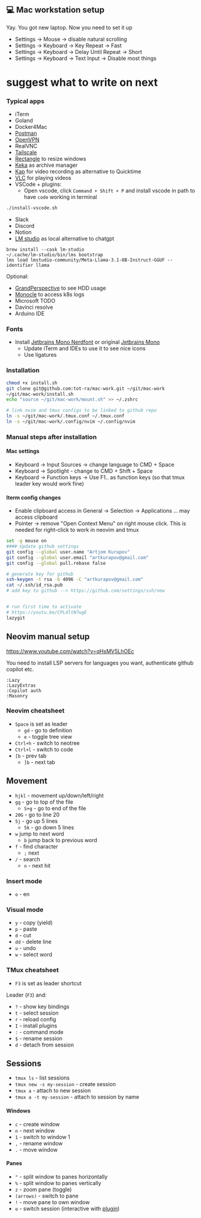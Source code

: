## 💻 Mac workstation setup

Yay. You got new laptop. Now you need to set it up

- Settings -> Mouse -> disable natural scrolling
- Settings -> Keyboard -> Key Repeat -> Fast
- Settings -> Keyboard -> Delay Until Repeat -> Short
- Settings -> Keyboard -> Text Input -> Disable most things

# suggest what to write on next

### Typical apps

- iTerm
- Goland
- Docker4Mac
- [Postman](https://www.postman.com/downloads/)
- [OpenVPN](https://openvpn.net/downloads/openvpn-connect-latest.dmg)
- RealVNC
- [Tailscale](https://tailscale.com/)
- [Rectangle](https://rectangleapp.com/) to resize windows
- [Keka](https://www.keka.io/en/) as archive manager
- [Kap](https://getkap.co/) for video recording as alternative to Quicktime
- [VLC](https://get.videolan.org/vlc/3.0.21/macosx/vlc-3.0.21-arm64.dmg) for playing videos
- VSCode + plugins:
  - Open vscode, click `Command + Shift + P` and install vscode in path to have `code` working in terminal

```bash
./install-vscode.sh
```

- Slack
- Discord
- Notion
- [LM studio](https://lmstudio.ai/) as local alternative to chatgpt

```
brew install --cask lm-studio
~/.cache/lm-studio/bin/lms bootstrap
lms load lmstudio-community/Meta-Llama-3.1-8B-Instruct-GGUF --identifier llama
```

Optional:

- [GrandPerspective](https://grandperspectiv.sourceforge.net/) to see HDD usage
- [Monocle](https://monokle.io/download) to access k8s logs
- Microsoft TODO
- Davinci resolve
- Arduino IDE

### Fonts

- Install [Jetbrains Mono Nerdfont](https://www.nerdfonts.com/font-downloads) or original [Jetbrains Mono](https://www.jetbrains.com/lp/mono/)
  - Update iTerm and IDEs to use it to see nice icons
  - Use ligatures

### Installation

```bash
chmod +x install.sh
git clone git@github.com:tot-ra/mac-work.git ~/git/mac-work
~/git/mac-work/install.sh
echo "source ~/git/mac-work/mount.sh" >> ~/.zshrc

# link nvim and tmux configs to be linked to github repo
ln -s ~/git/mac-work/.tmux.conf ~/.tmux.conf
ln -s ~/git/mac-work/.config/nvim ~/.config/nvim
```

### Manual steps after installation

#### Mac settings

- Keyboard -> Input Sources -> change language to CMD + Space
- Keyboard -> Spotlight - change to CMD + Shift + Space
- Keyboard -> Function keys -> Use F1.. as function keys
  (so that tmux leader key would work fine)

#### Iterm config changes

- Enable clipboard access in General -> Selection -> Applications ... may access clipboard
- Pointer -> remove "Open Context Menu" on right mouse click. This is needed for right-click to work in neovim and tmux

```bash
set -g mouse on
#### Update github settings
git config --global user.name "Artjom Kurapov"
git config --global user.email "artkurapov@gmail.com"
git config --global pull.rebase false

# generate key for github
ssh-keygen -t rsa -b 4096 -C "artkurapov@gmail.com"
cat ~/.ssh/id_rsa.pub
# add key to github --> https://github.com/settings/ssh/new


# run first time to activate
# https://youtu.be/CPLdltN7wgE
lazygit

```

## Neovim manual setup

https://www.youtube.com/watch?v=qHsMV5LhOEc

You need to install LSP servers for languages you want, authenticate github copilot etc.

```
:Lazy
:LazyExtras
:Copilot auth
:Masonry
```

### Neovim cheatsheet

- `Space` is set as leader
  - `gd` - go to definition
  - `e` - toggle tree view
- `Ctrl+h` - switch to neotree
- `Ctrl+l` - switch to code
- `[b` - prev tab
  - `]b` - next tab

## Movement

- `hjkl` - movement up/down/left/right
- `gg` - go to top of the file
  - `S+g` - go to end of the file
- `20G` - go to line 20
- `5j` - go up 5 lines
  - `5k` - go down 5 lines
- `w` jump to next word
  - `b` jump back to previous word
- `f` - find character
  - `;` next
- `/` - search
  - `n` - next hit

### Insert mode

- `o` - en

### Visual mode

- `y` - copy (yield)
- `p` - paste
- `d` - cut
- `dd` - delete line
- `u` - undo
- `w` - select word

### TMux cheatsheet

- `F3` is set as leader shortcut

Leader (`F3`) and:

- `?` - show key bindings
- `t` - select session
- `r` - reload config
- `I` - install plugins
- `:` - command mode
- `$` - rename session
- `d` - detach from session

## Sessions

- `tmux ls` - list sessions
- `tmux new -s my-session` - create session
- `tmux a` - attach to new session
- `tmux a -t my-session` - attach to session by name

#### Windows

- `c` - create window
- `n` - next window
- `1` - switch to window 1
- `,` - rename window
- `.` - move window

#### Panes

- `"` - split window to panes horizontally
- `%` - split window to panes vertically
- `z` - zoom pane (toggle)
- `(arrows)` - switch to pane
- `!` - move pane to own window
- `o` - switch session (interactive with [plugin](https://github.com/omerxx/tmux-sessionx))
